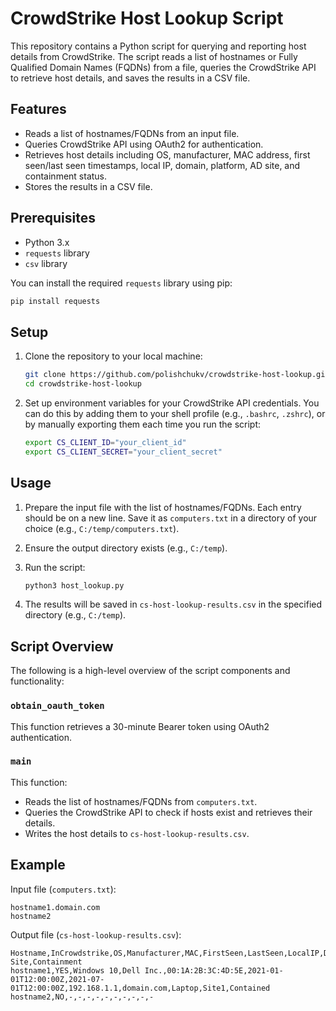 # CrowdStrike Host Lookup Script

This repository contains a Python script for querying and reporting host details from CrowdStrike. The script reads a list of hostnames or Fully Qualified Domain Names (FQDNs) from a file, queries the CrowdStrike API to retrieve host details, and saves the results in a CSV file.

## Features

- Reads a list of hostnames/FQDNs from an input file.
- Queries CrowdStrike API using OAuth2 for authentication.
- Retrieves host details including OS, manufacturer, MAC address, first seen/last seen timestamps, local IP, domain, platform, AD site, and containment status.
- Stores the results in a CSV file.

## Prerequisites

- Python 3.x
- `requests` library
- `csv` library

You can install the required `requests` library using pip:

```sh
pip install requests
```

## Setup

1. Clone the repository to your local machine:

    ```sh
    git clone https://github.com/polishchukv/crowdstrike-host-lookup.git
    cd crowdstrike-host-lookup
    ```

2. Set up environment variables for your CrowdStrike API credentials. You can do this by adding them to your shell profile (e.g., `.bashrc`, `.zshrc`), or by manually exporting them each time you run the script:

    ```sh
    export CS_CLIENT_ID="your_client_id"
    export CS_CLIENT_SECRET="your_client_secret"
    ```

## Usage

1. Prepare the input file with the list of hostnames/FQDNs. Each entry should be on a new line. Save it as `computers.txt` in a directory of your choice (e.g., `C:/temp/computers.txt`).

2. Ensure the output directory exists (e.g., `C:/temp`).

3. Run the script:

    ```sh
    python3 host_lookup.py
    ```

4. The results will be saved in `cs-host-lookup-results.csv` in the specified directory (e.g., `C:/temp`).

## Script Overview

The following is a high-level overview of the script components and functionality:

### `obtain_oauth_token`

This function retrieves a 30-minute Bearer token using OAuth2 authentication.

### `main`

This function:
- Reads the list of hostnames/FQDNs from `computers.txt`.
- Queries the CrowdStrike API to check if hosts exist and retrieves their details.
- Writes the host details to `cs-host-lookup-results.csv`.

## Example

Input file (`computers.txt`):
```
hostname1.domain.com
hostname2
```

Output file (`cs-host-lookup-results.csv`):
```csv
Hostname,InCrowdstrike,OS,Manufacturer,MAC,FirstSeen,LastSeen,LocalIP,Domain,Platform,AD-Site,Containment
hostname1,YES,Windows 10,Dell Inc.,00:1A:2B:3C:4D:5E,2021-01-01T12:00:00Z,2021-07-01T12:00:00Z,192.168.1.1,domain.com,Laptop,Site1,Contained
hostname2,NO,-,-,-,-,-,-,-,-,-,-
```